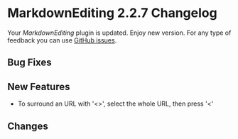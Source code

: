 # MarkdownEditing 2.2.7 Changelog

Your _MarkdownEditing_ plugin is updated. Enjoy new version. For any type of
feedback you can use [GitHub issues][issues].

## Bug Fixes

## New Features

* To surround an URL with '<>', select the whole URL, then press '<'

## Changes

[issues]: https://github.com/SublimeText-Markdown/MarkdownEditing/issues
